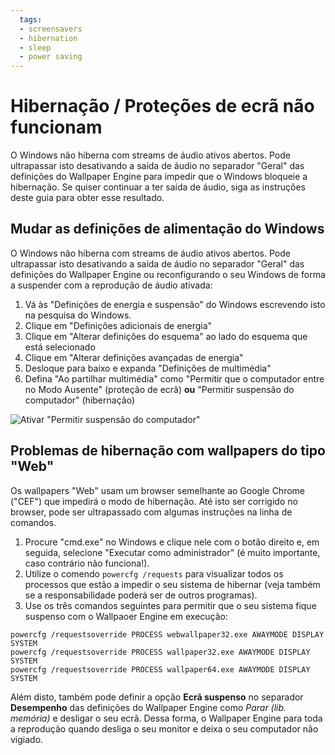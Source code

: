 ```yaml
---
  tags:
  - screensavers
  - hibernation
  - sleep
  - power saving
---
```


# Hibernação / Proteções de ecrã não funcionam

O Windows não hiberna com streams de áudio ativos abertos. Pode ultrapassar isto desativando a saída de áudio no separador "Geral" das definições do Wallpaper Engine para impedir que o Windows bloqueie a hibernação. Se quiser continuar a ter saída de áudio, siga as instruções deste guia para obter esse resultado.

## Mudar as definições de alimentação do Windows

O Windows não hiberna com streams de áudio ativos abertos. Pode ultrapassar isto desativando a saída de áudio no separador "Geral" das definições do Wallpaper Engine ou reconfigurando o seu Windows de forma a suspender com a reprodução de áudio ativada:

1. Vá às "Definições de energia e suspensão" do Windows escrevendo isto na pesquisa do Windows.
2. Clique em "Definições adicionais de energia"
3. Clique em "Alterar definições do esquema" ao lado do esquema que está selecionado
4. Clique em "Alterar definições avançadas de energia"
5. Desloque para baixo e expanda "Definições de multimédia"
6. Defina "Ao partilhar multimédia" como "Permitir que o computador entre no Modo Ausente" (proteção de ecrã) **ou** "Permitir suspensão do computador" (hibernação)

![Ativar "Permitir suspensão do computador"](./power.gif)

## Problemas de hibernação com wallpapers do tipo "Web"

Os wallpapers "Web" usam um browser semelhante ao Google Chrome ("CEF") que impedirá o modo de hibernação. Até isto ser corrigido no browser, pode ser ultrapassado com algumas instruções na linha de comandos.

1. Procure "cmd.exe" no Windows e clique nele com o botão direito e, em seguida, selecione "Executar como administrador" (é muito importante, caso contrário não funciona!).
2. Utilize o comendo `powercfg /requests` para visualizar todos os processos que estão a impedir o seu sistema de hibernar (veja também se a responsabilidade poderá ser de outros programas).
3. Use os três comandos seguintes para permitir que o seu sistema fique suspenso com o Wallpaoer Engine em execução:

```
powercfg /requestsoverride PROCESS webwallpaper32.exe AWAYMODE DISPLAY SYSTEM
powercfg /requestsoverride PROCESS wallpaper32.exe AWAYMODE DISPLAY SYSTEM
powercfg /requestsoverride PROCESS wallpaper64.exe AWAYMODE DISPLAY SYSTEM
```

Além disto, também pode definir a opção **Ecrã suspenso** no separador **Desempenho** das definições do Wallpaper Engine como *Parar (lib. memória)* e desligar o seu ecrã. Dessa forma, o Wallpaper Engine para toda a reprodução quando desliga o seu monitor e deixa o seu computador não vigiado.